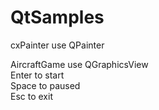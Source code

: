 # QtSamples
cxPainter use QPainter

AircraftGame use QGraphicsView\
Enter to start\
Space to paused\
Esc to exit
